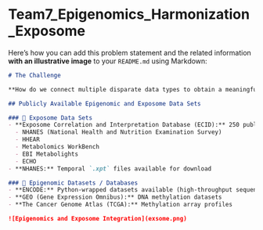 # Team7_Epigenomics_Harmonization_Exposome
Here’s how you can add this problem statement and the related information **with an illustrative image** to your `README.md` using Markdown:

```markdown
# The Challenge

**How do we connect multiple disparate data types to obtain a meaningful understanding of the biological functions of an organism?**

## Publicly Available Epigenomic and Exposome Data Sets

### 🔬 Exposome Data Sets
- **Exposome Correlation and Interpretation Database (ECID):** 250 publicly available datasets sourced from:
  - NHANES (National Health and Nutrition Examination Survey)
  - HHEAR
  - Metabolomics WorkBench
  - EBI Metabolights
  - ECHO  
- **NHANES:** Temporal `.xpt` files available for download

### 🧬 Epigenomic Datasets / Databases
- **ENCODE:** Python-wrapped datasets available (high-throughput sequencing)
- **GEO (Gene Expression Omnibus):** DNA methylation datasets
- **The Cancer Genome Atlas (TCGA):** Methylation array profiles

![Epigenomics and Exposome Integration](exsome.png)
```


